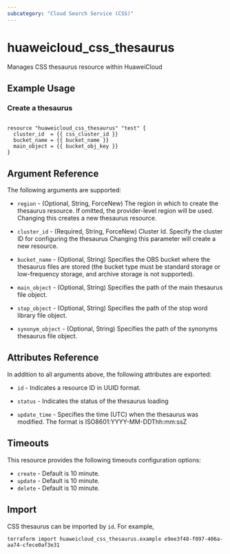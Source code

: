 ```yaml
---
subcategory: "Cloud Search Service (CSS)"
---
```


# huaweicloud_css_thesaurus

Manages CSS thesaurus resource within HuaweiCloud

## Example Usage

### Create a thesaurus

```hcl

resource "huaweicloud_css_thesaurus" "test" {
  cluster_id  = {{ css_cluster_id }}
  bucket_name = {{ bucket_name }}
  main_object = {{ bucket_obj_key }}
}

```

## Argument Reference

The following arguments are supported:

* `region` - (Optional, String, ForceNew) The region in which to create the thesaurus resource. If omitted, the
  provider-level region will be used. Changing this creates a new thesaurus resource.

* `cluster_id` - (Required, String, ForceNew) Cluster Id. Specify the cluster ID for configuring the thesaurus
  Changing this parameter will create a new resource.

* `bucket_name` - (Optional, String) Specifies the OBS bucket where the thesaurus files are stored (the bucket type
   must be standard storage or low-frequency storage, and archive storage is not supported).

* `main_object` - (Optional, String) Specifies the path of the main thesaurus file object.

* `stop_object` - (Optional, String) Specifies the path of the stop word library file object.

* `synonym_object` - (Optional, String) Specifies the path of the synonyms thesaurus file object.

## Attributes Reference

In addition to all arguments above, the following attributes are exported:

* `id` - Indicates a resource ID in UUID format.

* `status` - Indicates the status of the thesaurus loading

* `update_time` - Specifies the time (UTC) when the thesaurus was modified. The format is ISO8601:YYYY-MM-DDThh:mm:ssZ

## Timeouts

This resource provides the following timeouts configuration options:

* `create` - Default is 10 minute.
* `update` - Default is 10 minute.
* `delete` - Default is 10 minute.

## Import

CSS thesaurus can be imported by `id`. For example,

```
terraform import huaweicloud_css_thesaurus.example e9ee3f48-f097-406a-aa74-cfece0af3e31
```
